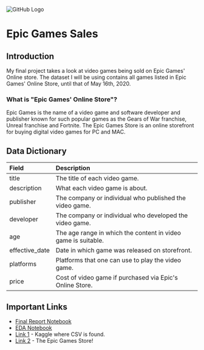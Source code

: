 ![GitHub Logo](https://git.generalassemb.ly/BluHaven/epic-game-sales/blob/master/assets/epic-games-decal.jpg)




# Epic Games Sales

## Introduction

My final project takes a look at video games being sold on Epic Games' Online store. The dataset I will be using contains all games listed in Epic Games' Online Store, until that of May 16th, 2020.

### What is "Epic Games' Online Store"?

Epic Games is the name of a video game and software developer and publisher known for such popular games as the Gears of War franchise, Unreal franchise and Fortnite. The Epic Games Store is an online storefront for buying digital video games for PC and MAC.

## Data Dictionary

| Field | Description |
| :--- | :--- |
| title | The title of each video game. |
| description | What each video game is about. |
| publisher | The company or individual who published the video game. |
| developer | The company or individual who developed the video game. |
| age | The age range in which the content in video game is suitable. |
| effective_date | Date in which game was released on storefront. |
| platforms | Platforms that one can use to play the video game. |
| price | Cost of video game if purchased via Epic's Online Store. |

## Important Links

* [Final Report Notebook](https://github.com/BluHaven/my-python-project/blob/main/epic-game-sales-master/report.ipynb)
* [EDA Notebook](https://github.com/BluHaven/my-python-project/blob/main/epic-game-sales-master/eda.ipynb)
* [Link 1](https://www.kaggle.com/unanimad/epic-games-games-on-sale) - Kaggle where CSV is found.
* [Link 2](https://www.epicgames.com/store/en-US/) - The Epic Games Store!
